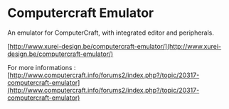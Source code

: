 Computercraft Emulator
======================

An emulator for ComputerCraft, with integrated editor and peripherals.

[http://www.xurei-design.be/computercraft-emulator/](http://www.xurei-design.be/computercraft-emulator/)

For more informations : [http://www.computercraft.info/forums2/index.php?/topic/20317-computercraft-emulator](http://www.computercraft.info/forums2/index.php?/topic/20317-computercraft-emulator)
